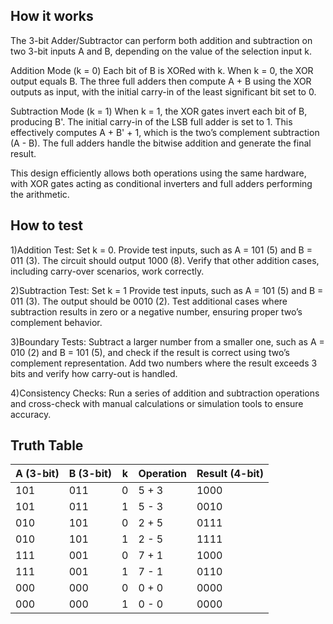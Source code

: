 <!---

This file is used to generate your project datasheet. Please fill in the information below and delete any unused
sections.

You can also include images in this folder and reference them in the markdown. Each image must be less than
512 kb in size, and the combined size of all images must be less than 1 MB.
-->

## How it works
The 3-bit Adder/Subtractor can perform both addition and subtraction on two 3-bit inputs A and B, depending on the value of the selection input k.

Addition Mode (k = 0)
Each bit of B is XORed with k. When k = 0, the XOR output equals B. The three full adders then compute A + B using the XOR outputs as input, with the initial carry-in of the least significant bit set to 0.

Subtraction Mode (k = 1)
When k = 1, the XOR gates invert each bit of B, producing B'. The initial carry-in of the LSB full adder is set to 1. This effectively computes A + B' + 1, which is the two’s complement subtraction (A - B). The full adders handle the bitwise addition and generate the final result.

This design efficiently allows both operations using the same hardware, with XOR gates acting as conditional inverters and full adders performing the arithmetic.

## How to test
1)Addition Test:
Set k = 0.
Provide test inputs, such as A = 101 (5) and B = 011 (3).
The circuit should output 1000 (8).
Verify that other addition cases, including carry-over scenarios, work correctly.

2)Subtraction Test:
Set k = 1
Provide test inputs, such as A = 101 (5) and B = 011 (3).
The output should be 0010 (2).
Test additional cases where subtraction results in zero or a negative number, ensuring proper two’s complement behavior.

3)Boundary Tests:
Subtract a larger number from a smaller one, such as A = 010 (2) and B = 101 (5), and check if the result is correct using two’s complement representation.
Add two numbers where the result exceeds 3 bits and verify how carry-out is handled.

4)Consistency Checks:
Run a series of addition and subtraction operations and cross-check with manual calculations or simulation tools to ensure accuracy.

## Truth Table
| A (3-bit) | B (3-bit) | k | Operation | Result (4-bit) |
| --------- | --------- | - | --------- | -------------- |
| 101       | 011       | 0 | 5 + 3     | 1000           |
| 101       | 011       | 1 | 5 - 3     | 0010           |
| 010       | 101       | 0 | 2 + 5     | 0111           |
| 010       | 101       | 1 | 2 - 5     | 1111           |
| 111       | 001       | 0 | 7 + 1     | 1000           |
| 111       | 001       | 1 | 7 - 1     | 0110           |
| 000       | 000       | 0 | 0 + 0     | 0000           |
| 000       | 000       | 1 | 0 - 0     | 0000           |

